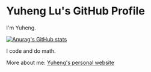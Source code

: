 # Yuheng Lu's GitHub Profile

I'm Yuheng.

[![Anurag's GitHub stats](https://github-readme-stats.vercel.app/api?username=Yuheng-Lu)](https://github.com/anuraghazra/github-readme-stats)

I code and do math.

More about me: [Yuheng's personal website](https://yuheng-lu.github.io/)
